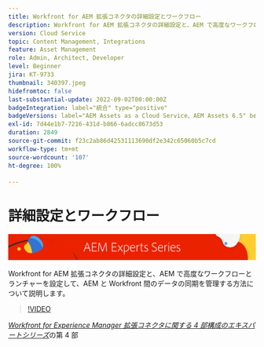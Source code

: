 ```yaml
---
title: Workfront for AEM 拡張コネクタの詳細設定とワークフロー
description: Workfront for AEM 拡張コネクタの詳細設定と、AEM で高度なワークフローとランチャーを設定して、AEM と Workfront 間のデータの同期を管理する方法について説明します。
version: Cloud Service
topic: Content Management, Integrations
feature: Asset Management
role: Admin, Architect, Developer
level: Beginner
jira: KT-9733
thumbnail: 340397.jpeg
hidefromtoc: false
last-substantial-update: 2022-09-02T00:00:00Z
badgeIntegration: label="統合" type="positive"
badgeVersions: label="AEM Assets as a Cloud Service、AEM Assets 6.5" before-title="false"
exl-id: 7d44e1b7-7216-431d-b866-6adcc8673d53
duration: 2849
source-git-commit: f23c2ab86d42531113690df2e342c65060b5c7cd
workflow-type: tm+mt
source-wordcount: '107'
ht-degree: 100%

---
```


# 詳細設定とワークフロー

![AEM エキスパートシリーズ](./assets/banner.png)

Workfront for AEM 拡張コネクタの詳細設定と、AEM で高度なワークフローとランチャーを設定して、AEM と Workfront 間のデータの同期を管理する方法について説明します。

>[!VIDEO](https://video.tv.adobe.com/v/340397?quality=12&learn=on)

_[Workfront for Experience Manager 拡張コネクタに関する 4 部構成のエキスパートシリーズ](./overview.md)_&#x200B;の第 4 部
